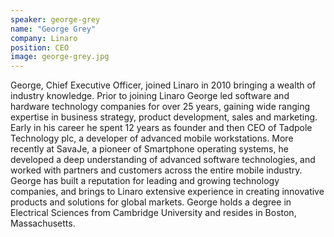 ```yaml
---
speaker: george-grey
name: "George Grey"
company: Linaro
position: CEO
image: george-grey.jpg
---
```

George, Chief Executive Officer,  joined Linaro in 2010 bringing a wealth of industry knowledge. Prior to joining Linaro George led software and hardware technology companies for over 25 years, gaining wide ranging expertise in business strategy, product development, sales and marketing. Early in his career he spent 12 years as founder and then CEO of Tadpole Technology plc, a developer of advanced mobile workstations. More recently at SavaJe, a pioneer of Smartphone operating systems, he developed a deep understanding of advanced software technologies, and worked with partners and customers across the entire mobile industry. George has built a reputation for leading and growing technology companies, and brings to Linaro extensive experience in creating innovative products and solutions for global markets. George holds a degree in Electrical Sciences from Cambridge University and resides in Boston, Massachusetts.

